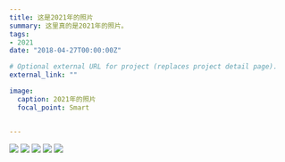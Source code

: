 ```yaml
---
title: 这是2021年的照片
summary: 这里真的是2021年的照片。
tags:
- 2021
date: "2018-04-27T00:00:00Z"

# Optional external URL for project (replaces project detail page).
external_link: ""

image:
  caption: 2021年的照片
  focal_point: Smart


---
```

![](featured01.jpg)
![](featured02.jpg)
![](featured03.jpg)
![](featured04.jpg)
![](featured05.jpg)
